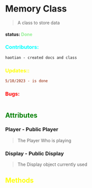 # Memory Class 
>A class to store data
#### status: <span style="color:lightGreen;">Done</span>
### <span style="color:cyan;">Contributors:</span>
<!--put your names here between the ``` if you worked on it, and put what you did-->
```diff
haotian - created docs and class
```
### <span style="color:yellow;">Updates::</span>
```diff
5/10/2023 - is done
```
### <span style="color:red;">Bugs:</span>
```diff

```
## <span style="color:green;">Attributes</span>

### **Player** - Public Player
>The Player Who is playing

### **Display** - Public Display
>The Display object currently used



## <span style="color:yellow;">Methods</span>



